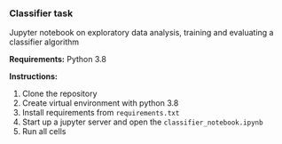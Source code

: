 ### Classifier task

Jupyter notebook on exploratory data analysis, training and evaluating a classifier algorithm

__Requirements:__
Python 3.8

__Instructions:__
1. Clone the repository
2. Create virtual environment with python 3.8
3. Install requirements from `requirements.txt`
4. Start up a jupyter server and open the `classifier_notebook.ipynb`
5. Run all cells

